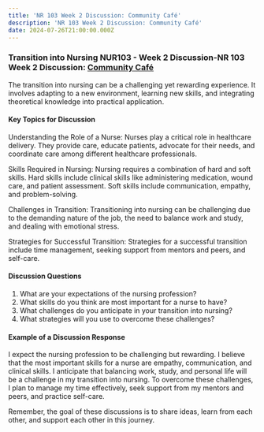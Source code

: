 ```yaml
---
title: 'NR 103 Week 2 Discussion: Community Café'
description: 'NR 103 Week 2 Discussion: Community Café'
date: 2024-07-26T21:00:00.000Z
---
```


### Transition into Nursing NUR103 - Week 2 Discussion-NR 103 Week 2 Discussion: [Community Café](https://nursingschooltutors.com/)

The transition into nursing can be a challenging yet rewarding experience. It involves adapting to a new environment, learning new skills, and integrating theoretical knowledge into practical application.

#### Key Topics for Discussion

Understanding the Role of a Nurse: Nurses play a critical role in healthcare delivery. They provide care, educate patients, advocate for their needs, and coordinate care among different healthcare professionals.

Skills Required in Nursing: Nursing requires a combination of hard and soft skills. Hard skills include clinical skills like administering medication, wound care, and patient assessment. Soft skills include communication, empathy, and problem-solving.

Challenges in Transition: Transitioning into nursing can be challenging due to the demanding nature of the job, the need to balance work and study, and dealing with emotional stress.

Strategies for Successful Transition: Strategies for a successful transition include time management, seeking support from mentors and peers, and self-care.

#### Discussion Questions

1. What are your expectations of the nursing profession?
2. What skills do you think are most important for a nurse to have?
3. What challenges do you anticipate in your transition into nursing?
4. What strategies will you use to overcome these challenges?

#### Example of a Discussion Response

I expect the nursing profession to be challenging but rewarding. I believe that the most important skills for a nurse are empathy, communication, and clinical skills. I anticipate that balancing work, study, and personal life will be a challenge in my transition into nursing. To overcome these challenges, I plan to manage my time effectively, seek support from my mentors and peers, and practice self-care.

Remember, the goal of these discussions is to share ideas, learn from each other, and support each other in this journey.
